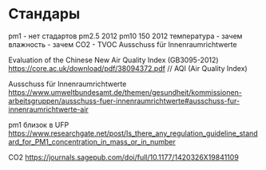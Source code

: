 # Стандары
pm1 - нет стадартов
pm2.5 2012
pm10 150 2012
температура - зачем
влажность - зачем
CO2 - 
TVOC Ausschuss für Innenraumrichtwerte

Evaluation of the Chinese New Air
Quality Index (GB3095-2012)
https://core.ac.uk/download/pdf/38094372.pdf
// AQI (Air Quality Index)

Ausschuss für Innenraumrichtwerte
https://www.umweltbundesamt.de/themen/gesundheit/kommissionen-arbeitsgruppen/ausschuss-fuer-innenraumrichtwerte#ausschuss-fur-innenraumrichtwerte-air

pm1 близок в UFP
https://www.researchgate.net/post/Is_there_any_regulation_guideline_standard_for_PM1_concentration_in_mass_or_in_number

CO2
https://journals.sagepub.com/doi/full/10.1177/1420326X19841109